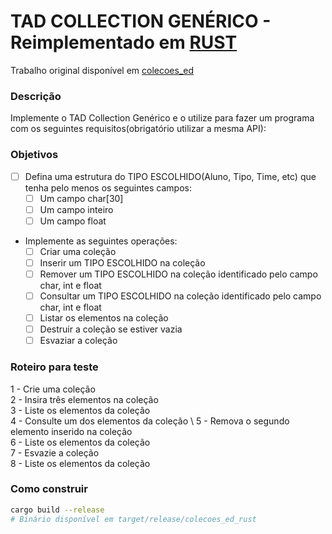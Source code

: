 # TAD COLLECTION GENÉRICO - Reimplementado em [RUST](https://www.rust-lang.org)
Trabalho original disponível em [colecoes_ed](https://github.com/uotlaf/colecoes_ed/)

### Descrição
Implemente o TAD Collection Genérico e o utilize para fazer um programa com os seguintes requisitos(obrigatório utilizar a mesma API):

### Objetivos
- [ ] Defina uma estrutura do TIPO ESCOLHIDO(Aluno, Tipo, Time, etc) que tenha pelo menos os seguintes campos:
  - [ ] Um campo char[30]
  - [ ] Um campo inteiro
  - [ ] Um campo float
- Implemente as seguintes operações:
  - [ ] Criar uma coleção
  - [ ] Inserir um TIPO ESCOLHIDO na coleção
  - [ ] Remover um TIPO ESCOLHIDO na coleção identificado pelo campo char, int e float
  - [ ] Consultar um TIPO ESCOLHIDO na coleção identificado pelo campo char, int e float
  - [ ] Listar os elementos na coleção
  - [ ] Destruir a coleção se estiver vazia
  - [ ] Esvaziar a coleção

### Roteiro para teste
1 - Crie uma coleção \
2 - Insira três elementos na coleção \
3 - Liste os elementos da coleção \
4 - Consulte um dos elementos da coleção \ 
5 - Remova o segundo elemento inserido na coleção \
6 - Liste os elementos da coleção \
7 - Esvazie a coleção \
8 - Liste os elementos da coleção

### Como construir
```sh 
cargo build --release
# Binário disponível em target/release/colecoes_ed_rust
```